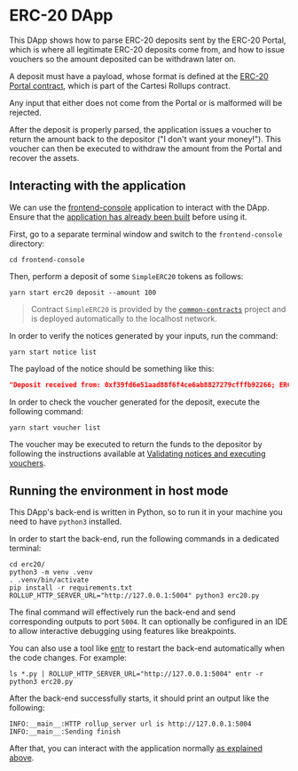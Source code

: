 # ERC-20 DApp

This DApp shows how to parse ERC-20 deposits sent by the ERC-20 Portal, which is where all legitimate ERC-20 deposits come from, and how to issue vouchers so the amount deposited can be withdrawn later on.

A deposit must have a payload, whose format is defined at the [ERC-20 Portal contract](https://github.com/cartesi/rollups/blob/main/onchain/rollups/contracts/portals/IERC20Portal.sol), which is part of the Cartesi Rollups contract.

Any input that either does not come from the Portal or is malformed will be rejected.

After the deposit is properly parsed, the application issues a voucher to return the amount back to the depositor ("I don't want your money!"). This voucher can then be executed to withdraw the amount from the Portal and recover the assets.

## Interacting with the application

We can use the [frontend-console](../frontend-console) application to interact with the DApp.
Ensure that the [application has already been built](../frontend-console/README.md#building) before using it.

First, go to a separate terminal window and switch to the `frontend-console` directory:

```shell
cd frontend-console
```

Then, perform a deposit of some `SimpleERC20` tokens as follows:

```shell
yarn start erc20 deposit --amount 100
```

> Contract `SimpleERC20` is provided by the [`common-contracts`](../common-contracts/README.md#simpleerc20) project and is deployed automatically to the localhost network.

In order to verify the notices generated by your inputs, run the command:

```shell
yarn start notice list
```

The payload of the notice should be something like this:

```json
"Deposit received from: 0xf39fd6e51aad88f6f4ce6ab8827279cfffb92266; ERC-20: 0xa513e6e4b8f2a923d98304ec87f64353c4d5c853; Amount: 100"
```

In order to check the voucher generated for the deposit, execute the following command:

```shell
yarn start voucher list
```

The voucher may be executed to return the funds to the depositor by following the instructions available at [Validating notices and executing vouchers](../frontend-console/README.md#validating-notices-and-executing-vouchers).

## Running the environment in host mode

This DApp's back-end is written in Python, so to run it in your machine you need to have `python3` installed.

In order to start the back-end, run the following commands in a dedicated terminal:

```shell
cd erc20/
python3 -m venv .venv
. .venv/bin/activate
pip install -r requirements.txt
ROLLUP_HTTP_SERVER_URL="http://127.0.0.1:5004" python3 erc20.py
```

The final command will effectively run the back-end and send corresponding outputs to port `5004`.
It can optionally be configured in an IDE to allow interactive debugging using features like breakpoints.

You can also use a tool like [entr](https://eradman.com/entrproject/) to restart the back-end automatically when the code changes. For example:

```shell
ls *.py | ROLLUP_HTTP_SERVER_URL="http://127.0.0.1:5004" entr -r python3 erc20.py
```

After the back-end successfully starts, it should print an output like the following:

```shell
INFO:__main__:HTTP rollup_server url is http://127.0.0.1:5004
INFO:__main__:Sending finish
```

After that, you can interact with the application normally [as explained above](#interacting-with-the-application).
